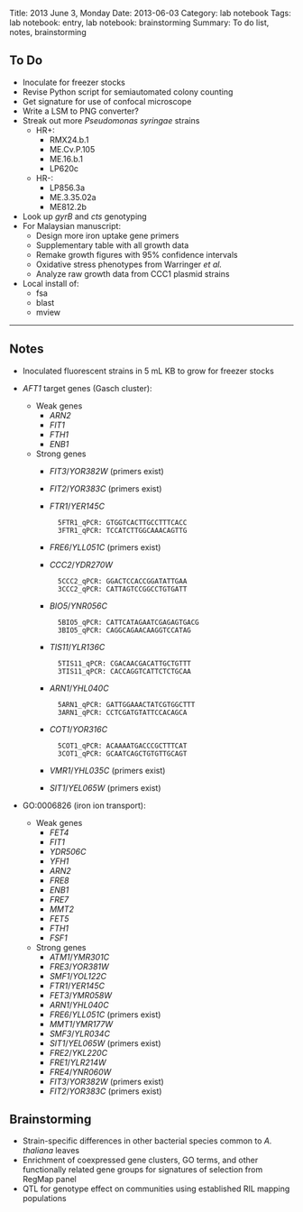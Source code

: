 Title: 2013 June 3, Monday
Date: 2013-06-03
Category: lab notebook
Tags: lab notebook: entry, lab notebook: brainstorming
Summary: To do list, notes, brainstorming

## To Do ##

- Inoculate for freezer stocks
- Revise Python script for semiautomated colony counting
- Get signature for use of confocal microscope
- Write a LSM to PNG converter?
- Streak out more _Pseudomonas syringae_ strains
    - HR+:
        - RMX24.b.1
        - ME.Cv.P.105
        - ME.16.b.1
        - LP620c
    - HR-:
        - LP856.3a
        - ME.3.35.02a
        - ME812.2b
- Look up _gyrB_ and _cts_ genotyping
- For Malaysian manuscript:
    - Design more iron uptake gene primers
    - Supplementary table with all growth data
    - Remake growth figures with 95% confidence intervals
    - Oxidative stress phenotypes from Warringer _et al._ 
    - Analyze raw growth data from CCC1 plasmid strains
- Local install of:
    - fsa
    - blast
    - mview

***

## Notes ##

- Inoculated fluorescent strains in 5 mL KB to grow for freezer stocks
- _AFT1_ target genes (Gasch cluster):
    - Weak genes
        - _ARN2_
        - _FIT1_
        - _FTH1_
        - _ENB1_
    - Strong genes
        - _FIT3_/_YOR382W_ (primers exist)
        - _FIT2_/_YOR383C_ (primers exist)
        - _FTR1_/_YER145C_ 

                5FTR1_qPCR: GTGGTCACTTGCCTTTCACC
                3FTR1_qPCR: TCCATCTTGGCAAACAGTTG 

        - _FRE6_/_YLL051C_ (primers exist)
        - _CCC2_/_YDR270W_

                5CCC2_qPCR: GGACTCCACCGGATATTGAA
                3CCC2_qPCR: CATTAGTCCGGCCTGTGATT

        - _BIO5_/_YNR056C_

                5BIO5_qPCR: CATTCATAGAATCGAGAGTGACG
                3BIO5_qPCR: CAGGCAGAACAAGGTCCATAG

        - _TIS11_/_YLR136C_

                5TIS11_qPCR: CGACAACGACATTGCTGTTT
                3TIS11_qPCR: CACCAGGTCATTCTCTGCAA

        - _ARN1_/_YHL040C_

                5ARN1_qPCR: GATTGGAAACTATCGTGGCTTT
                3ARN1_qPCR: CCTCGATGTATTCCACAGCA

        - _COT1_/_YOR316C_

                5COT1_qPCR: ACAAAATGACCCGCTTTCAT
                3COT1_qPCR: GCAATCAGCTGTGTTGCAGT

        - _VMR1_/_YHL035C_ (primers exist)
        - _SIT1_/_YEL065W_ (primers exist)

- GO:0006826 (iron ion transport):
    - Weak genes
        - _FET4_
        - _FIT1_
        - _YDR506C_
        - _YFH1_
        - _ARN2_
        - _FRE8_
        - _ENB1_
        - _FRE7_
        - _MMT2_
        - _FET5_
        - _FTH1_
        - _FSF1_
    - Strong genes
        - _ATM1_/_YMR301C_
        - _FRE3_/_YOR381W_
        - _SMF1_/_YOL122C_
        - _FTR1_/_YER145C_
        - _FET3_/_YMR058W_
        - _ARN1_/_YHL040C_
        - _FRE6_/_YLL051C_ (primers exist)
        - _MMT1_/_YMR177W_
        - _SMF3_/_YLR034C_
        - _SIT1_/_YEL065W_ (primers exist)
        - _FRE2_/_YKL220C_
        - _FRE1_/_YLR214W_
        - _FRE4_/_YNR060W_
        - _FIT3_/_YOR382W_ (primers exist)
        - _FIT2_/_YOR383C_ (primers exist)

## Brainstorming ##

- Strain-specific differences in other bacterial species common to _A. thaliana_
  leaves
- Enrichment of coexpressed gene clusters, GO terms, and other functionally
  related gene groups for signatures of selection from RegMap panel
- QTL for genotype effect on communities using established RIL mapping populations
